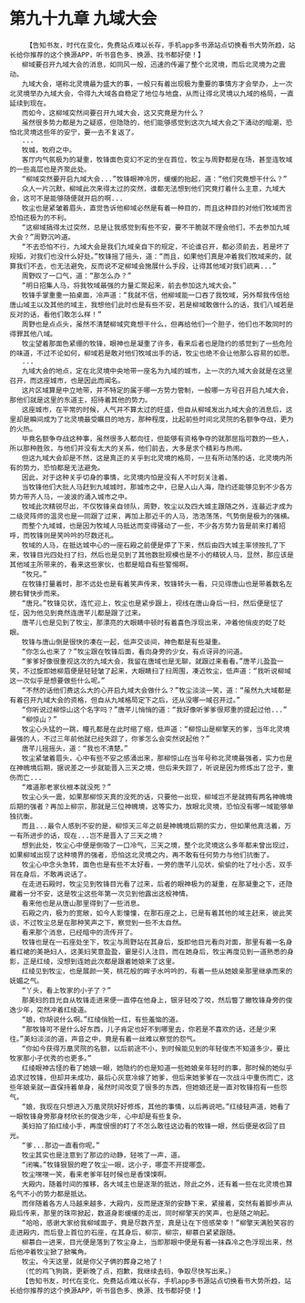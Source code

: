 # 第九十九章 九域大会
        【告知书友，时代在变化，免费站点难以长存，手机app多书源站点切换看书大势所趋，站长给你推荐的这个换源APP，听书音色多、换源、找书都好使！】
       柳域要召开九域大会的消息，如同风一般，迅速的传遍了整个北灵境，而后北灵境为之震动。
       九域大会，堪称北灵境最为盛大的事，一般只有着出现极为重要的事情方才会举办，上一次北灵境举办九域大会，令得九大域各自稳定了地位与地盘，从而让得北灵境以九域的格局，一直延续到现在。
       而如今，这柳域突然间要召开九域大会，这又究竟是为什么？
       虽然很多势力都是为之疑惑，但隐隐的，他们能够感觉到这次九域大会之下涌动的暗潮，恐怕北灵境这些年的安宁，要一去不复返了。
       ...
       牧城，牧府之中。
       客厅内气氛极为的凝重，牧锋面色变幻不定的坐在首位，牧尘与周野都是在场，甚至连牧域的一些高层也是齐聚此处。
       “柳域突然要开启九域大会...”牧锋眼神冷厉，缓缓的抬起，道：“他们究竟想干什么？”
       众人一片沉默，柳域此次来得太过的突然，谁都无法想到他们究竟打着什么主意，九域大会，这可不是能够随便就开启的啊...
       牧尘也是紧皱着眉头，直觉告诉他柳域必然是有着一种目的，而且这种目的对他们牧域而言恐怕还极为的不利。
       “这柳域搞得太过突然，总是让我感觉到有些不安，要不干脆就不理会他们，不去参加九域大会？”周野沉吟道。
       “不去恐怕不行，九域大会是我们九域亲自下的规定，不论谁召开，都必须前去，若是坏了规矩，对我们也没什么好处。”牧锋摇了摇头，道：“而且，如果他们真是冲着我们牧域来的，就算我们不去，也无法避免，反而说不定柳域会施展什么手段，让得其他域对我们疏离...”
       周野叹了一口气，道：“那怎么办？”
       “明日招集人马，将我牧域最强的力量汇聚起来，前去参加这九域大会。”
       牧锋手掌重重一拍桌面，冷声道：“我就不信，他柳域能一口吞了我牧域，另外帮我传信给唐山域主以及其他的域主，我想他们此时也是有些不安，若是柳域敢做什么的话，我们八域若是反对的话，看他们敢怎么样！”
       周野也是点点头，虽然不清楚柳域究竟想干什么，但再给他们一个胆子，他们也不敢同时的得罪其他八域。
       牧尘望着那面色紧绷的牧锋，眼神也是凝重了许多，看来后者也是隐约的感觉到了一些危险的味道，不过不论如何，柳域若是敢对他们牧域出手的话，牧尘也绝不会让他那么容易的如愿。
       ...
       九域大会的地点，定在北灵境中央地带一座名为九域的城市，上一次的九域大会就是在这里召开，而这座城市，也是因此而闻名。
       这片区域算是中立地带，并不特定的属于哪一方势力管制，一般哪一方号召开启九域大会，那他们就是这里的东道主，招待着其他的势力。
       这座城市，在平常的时候，人气并不算太过的旺盛，但自从柳域发出九域大会的消息后，这里却是瞬间成为了北灵境最受瞩目的地方，那种程度，比起前些时间北灵院的名额争夺战，更为的火热。
       毕竟名额争夺战这种事，虽然很多人都向往，但能够有资格争夺的就那屈指可数的一些人，所以那种胜败，与他们并没有太大的关系，他们前去，大多是求个精彩与热闹。
       但这九域大会却是不然，这是真正的关乎到北灵境的格局，一旦有所动荡的话，北灵境内所有的势力，恐怕都是无法避免。
       因此，对于这种关乎切身的事情，北灵境内怕是没有人不时刻关注着。
       当牧锋他们大批人马赶到九域城时，那城市之中，已是人山人海，隐约还能够见到不少各方势力带齐人马，一波波的涌入城市之中。
       牧域此次精锐尽出，不仅牧锋亲自领队，周野，牧尘以及四大城主跟随之外，连最近才成为二级灵阵师的温灵也是一同跟了过来，再加上那近千的人马，浩浩荡荡，气势倒是极为的强横。
       而整个九域城，也是因为牧域人马抵达而变得骚动了一些，不少各方势力皆是前来打着招呼，而牧锋则是笑吟吟的尽数还礼。
       牧域的人马，在抵达城中心的一座石殿之前便是停了下来，然后由四大城主率领按扎了下来，牧锋目光四处扫了扫，然后也是见到了其他数批规模也是不小的精锐人马，显然，那应该是其他域主所带来的，看来这些家伙，也都是暗自有些警惕啊。
       “牧兄。”
       在牧锋打量着时，那不远处也是有着笑声传来，牧锋转头一看，只见得唐山也是带着数名左膀右臂快步而来。
       “唐兄。”牧锋见状，连忙迎上，牧尘也是紧步跟上，视线在唐山身后一扫，然后便是怔了怔，因为他见到竟然连唐芊儿都是跟了过来。
       唐芊儿也是见到了牧尘，那漂亮的大眼睛中顿时有着喜色浮现出来，冲着他俏皮的眨了眨眼。
       牧锋与唐山倒是很快的凑在一起，低声交谈间，神色都是有些凝重。
       “你怎么也来了？”牧尘跟在牧锋后面，看向身旁的少女，有点讶异的问道。
       “爹爹好像很重视这次的九域大会，我留在唐域也是无聊，就跟过来看看。”唐芊儿盈盈一笑，不过旋即她柳眉便是轻轻皱了起来，大眼睛扫了扫周围，凑近牧尘，低声道：“我听说柳域这一次似乎是想要做些什么呢。”
       “不然的话他们费这么大的心开启九域大会做什么？”牧尘淡淡一笑，道：“虽然九大域都是有着召开九域大会的资格，但自从九域格局定下之后，还从没哪一域召开过。”
       “你听说过柳惊山这个名字吗？”唐芊儿悄悄的道：“我好像听爹爹很郑重的提起过他...”
       “柳惊山？”
       牧尘心头猛的一跳，瞳孔都是在此时缩了缩，低声道：“柳惊山是柳擎天的爹，当年北灵境最强的人，不过三年前他就已经失踪了，你爹怎么会突然说起他？”
       唐芊儿摇摇头，道：“我也不清楚。”
       牧尘紧皱着眉头，心中有些不安之感涌出来，那柳惊山在当年号称北灵境最强者，实力也是在神魄境后期，据说差之一步就能晋入三天之境，但后来失踪了，听说是因为修炼出了岔子，重伤而亡...
       “难道那老家伙根本就没死？”
       牧尘心头一震，如果那柳惊天真的没死的话，只要他一出现，柳域岂不是就拥有两名神魄境后期的强者？再加上柳宗，那就是三位神魄境，这等实力，放眼北灵境，恐怕没有哪一域能够单独抗衡。
       而且...最令人感到不安的是，柳惊天三年之前是神魄境后期的实力，但如果他真活着，万一有所进步的话，现在...岂不是晋入了三天之境？
       想到此处，牧尘心中便是倒吸了一口冷气，三天之境，整个北灵境这么多年都未曾出现过，如果柳域出现了这种境界的强者，恐怕这北灵境之内，再不敢有任何势力与他们抗衡了。
       牧尘心中念头急转，面色也是有些不太好看，一旁的唐芊儿见状，偷偷的吐了吐小舌，双手背在身后，不敢再说话了。
       在走进石殿时，牧尘见到牧锋目光看了过来，后者的眼神极为的凝重，在那凝重之下，还隐藏着一分不安，这是牧尘这些年第一次见到他露出这般神情。
       看来他也是从唐山那里得到了一些消息。
       石殿之内，极为的宽敞，如今人影憧憧，在那石座之上，已是有着其他的域主赶来，彼此笑谈，不过牧尘总是在那种笑声之下，察觉到一些不太自然。
       看来那个消息，已经暗中的流传开了。
       牧锋也是在一石座处坐下，牧尘与周野站在其身后，旋即他目光看向对面，那里有着一名身着红裙的美艳妇人，这美妇笑意盈盈，霎是引人注目，而在她身后，牧尘再度见到一道熟悉的身影，正是红绫，没想到连她此次都是跟着她娘来了这里。
       红绫见到牧尘，也是展颜一笑，桃花般的眸子水吟吟的，有着一些从她娘亲那里继承而来的妩媚之气。
       “丫头，看上牧家的小子了？”
       那美妇的目光自从牧锋走进来便一直停在他身上，银牙轻咬了咬，然后瞥了撇牧锋身旁的俊逸少年，突然冲着红绫道。
       “娘，你胡说什么啊。”红绫俏脸一红，有些羞恼的道。
       “那牧锋可不是什么好东西，儿子肯定也好不到哪里去，你若是不喜欢的话，还是少来往。”美妇淡淡的道，声音之中，竟是有着一丝难以察觉的怨气。
       “你如今获得万凰灵院的名额，以后前途不小，到时候能见到的年轻俊杰不知道多少，要比牧家那小子优秀的也更多。”
       红绫眼神古怪的看了她娘一眼，她隐约的也是知道一些她娘亲年轻时的事，那时候的她似乎追求过牧锋，但却并未成功，最后心灰意冷嫁了她爹，但后来她爹爹在一次战斗中重伤而亡，这些年娘亲就一直保持着单身，虽然时间改变了很多的东西，但她娘还是一直对牧锋抱有一些怨气。
       “娘，我现在只想进入万凰灵院好好修炼，其他的事情，以后再说吧。”红绫轻声道，她看了一眼牧锋身旁那身材欣长的俊逸少年，心中却是有些复杂。
       美妇拍了拍红绫小手，再度恨恨的盯了不怎么敢往这边看的牧锋一眼，然后便是收回了目光。
       “爹...那边一直看你呢。”
       牧尘其实也是注意到了那边的动静，轻咳了一声，道。
       “闭嘴。”牧锋狠狠的瞪了牧尘一眼，这小子，哪壶不开提哪壶。
       牧尘嘿嘿一笑，看来老爹年轻时候也是香馍馍啊。
       大殿内，随着时间的推移，各大域主也是逐渐的抵达，除此之外，还有着一些在北灵境也算名气不小的势力都是抵达。
       而伴随着各方人马越来越多，大殿内，反而是逐渐的安静下来，紧接着，突然有着脚步声从殿后传来，那里的珠帘掀起，数道身影缓缓的走出，同时柳擎天的笑声，也是随之响起。
       “哈哈，感谢大家给我柳域面子，竟是尽数齐至，真是让在下倍感荣幸！”柳擎天满脸笑容的走进殿内，而后登上首位的石座，在其身后，柳宗，柳宗，柳慕白紧紧跟随。
       柳慕白一进来，目光便是落到了牧尘身上，当即那眼中便是有着一抹森冷之色浮现出来，然后他冲着牧尘掀了掀嘴角。
       牧尘，今天这里，就是你父子俩的葬身之地了！
       （忙的鸡飞狗跳，更新晚了点，抱歉，我继续去码，争取尽快写出来。）
       【告知书友，时代在变化，免费站点难以长存，手机app多书源站点切换看书大势所趋，站长给你推荐的这个换源APP，听书音色多、换源、找书都好使！】